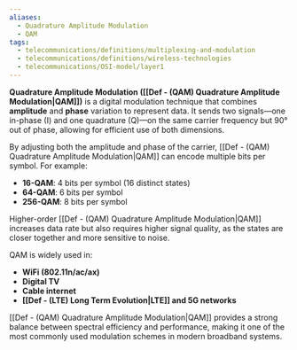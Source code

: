 ```yaml
---
aliases:
  - Quadrature Amplitude Modulation
  - QAM
tags:
  - telecommunications/definitions/multiplexing-and-modulation
  - telecommunications/definitions/wireless-technologies
  - telecommunications/OSI-model/layer1
---
```


**Quadrature Amplitude Modulation ([[Def - (QAM) Quadrature Amplitude Modulation|QAM]])** is a digital modulation technique that combines **amplitude** and **phase** variation to represent data. It sends two signals—one in-phase (I) and one quadrature (Q)—on the same carrier frequency but 90° out of phase, allowing for efficient use of both dimensions.

By adjusting both the amplitude and phase of the carrier, [[Def - (QAM) Quadrature Amplitude Modulation|QAM]] can encode multiple bits per symbol. For example:
- **16-QAM**: 4 bits per symbol (16 distinct states)
- **64-QAM**: 6 bits per symbol
- **256-QAM**: 8 bits per symbol

Higher-order [[Def - (QAM) Quadrature Amplitude Modulation|QAM]] increases data rate but also requires higher signal quality, as the states are closer together and more sensitive to noise.

QAM is widely used in:
- **WiFi (802.11n/ac/ax)**
- **Digital TV**
- **Cable internet**
- **[[Def - (LTE) Long Term Evolution|LTE]] and 5G networks**

[[Def - (QAM) Quadrature Amplitude Modulation|QAM]] provides a strong balance between spectral efficiency and performance, making it one of the most commonly used modulation schemes in modern broadband systems.
